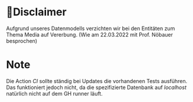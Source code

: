 # 🔴Disclaimer
Aufgrund unseres Datenmodells verzichten wir bei den Entitäten zum Thema Media auf Vererbung. (Wie am 22.03.2022 mit Prof. Nöbauer besprochen)

# Note
Die Action *CI* sollte ständig bei Updates die vorhandenen Tests ausführen. Das funktioniert jedoch nicht, da die spezifizierte Datenbank auf *localhost* natürlich nicht auf dem GH runner läuft.
